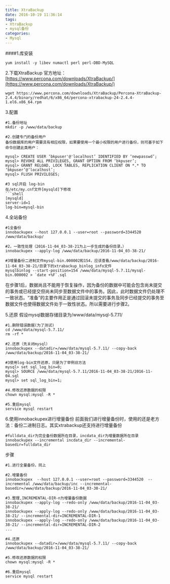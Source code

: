 ```yaml
---
title: XtraBackup
date: 2016-10-19 11:36:14
tags:
- XtraBackup
- mysql备份
categories:
- Mysql
---
```

####1.库安装
```shell
yum install -y libev numactl perl perl-DBD-MySQL
```
2.下载XtraBackup
官方地址：[https://www.percona.com/downloads/XtraBackup/](https://www.percona.com/downloads/XtraBackup/)
```shell
wget https://www.percona.com/downloads/XtraBackup/Percona-XtraBackup-2.4.4/binary/redhat/6/x86_64/percona-xtrabackup-24-2.4.4-1.el6.x86_64.rpm
```
3.配置
```shell
#1.备份地址
mkdir -p /www/data/backup

#2.创建专门的备份用户
备份数据库的用户需要具有相应权限，如果要使用一个最小权限的用户进行备份，则可基于如下命令创建此类用户：

mysql> CREATE USER ‘bkpuser'@'localhost’ IDENTIFIED BY ‘newpasswd’; 
mysql> REVOKE ALL PRIVILEGES, GRANT OPTION FROM ‘bkpuser’; 
mysql> GRANT RELOAD, LOCK TABLES, REPLICATION CLIENT ON *.* TO ‘bkpuser’@’localhost’; 
mysql> FLUSH PRIVILEGES;

#3 sql开启 log-bin
在/etc/my.cnf文件[mysqld]下修改
```shell
[mysqld]
server-id=1
log-bin=mysql-bin
```
4.全站备份
```shell
#1全备份
innobackupex --host 127.0.0.1 --user=root --password=3344520 /www/data/backup/

#2，一致性处理（2016-11-04_03-38-21为上一步生成的备份目录，）
innobackupex --apply-log /www/data/backup/2016-11-04_03-38-21/

#3增量备份二进制文件mysql-bin.000002和154，应该查看/www/data/backup/2016-11-04_03-38-21/目录下的xtrabackup_binlog_info文件
mysqlbinlog --start-position=154 /www/data/mysql-5.7.11/mysql-bin.000002 > `date +%F`.sql

```
在步骤1后，数据尚且不能用于恢复操作，因为备份的数据中可能会包含尚未提交的事务或已经提交但尚未同步至数据文件中的事务。因此，此时数据文件仍处理不一致状态。“准备”的主要作用正是通过回滚未提交的事务及同步已经提交的事务至数据文件也使得数据文件处于一致性状态。所以需要进行步骤2。

5.还原
假设mysql数据存储目录为/www/data/mysql-5.7.11/
```shell
#1.删除错误数据(为了测试)
cd /www/data/mysql-5.7.11/
rm -rf *

#2.还原（先关闭mysql）
innobackupex --datadir=/www/data/mysql-5.7.11/ --copy-back /www/data/backup/2016-11-04_03-38-21/

#3使用log-bin文件还原，只是为了举例旧方法
mysql> set sql_log_bin=0;
mysql> SOURCE /www/data/mysql-5.7.11/2016-11-04_03-38-21/2016-11-04.sql
mysql> set sql_log_bin=1; 

#4.修改还原数据的权限
chown mysql:mysql -R *

#5.重启mysql
service mysql restart
```
6.使用innobackupex进行增量备份
前面我们进行增量备份时，使用的还是老方法：备份二进制日志。其实xtrabackup还支持进行增量备份
```shell
#fulldata_dir为完全备份数据所在目录，incdata_dir为增量数据所在目录
innobackupex --incremental incdata_dir --incremental-basedir=fulldata_dir
```
步骤
```shell
#1.进行全量备份，同上

#2.增量备份
innobackupex  --host 127.0.0.1 --user=root --password=3344520  --incremental /www/data/backup/inc --incremental-basedir=/www/data/backup/2016-11-04_03-38-21/

#3.整理,INCREMENTAL-DIR-n为增量备份数据
innobackupex --apply-log --redo-only /www/data/backup/2016-11-04_03-38-21/
innobackupex --apply-log --redo-only /www/data/backup/2016-11-04_03-38-21/ --incremental-dir=INCREMENTAL-DIR-1
innobackupex --apply-log --redo-only /www/data/backup/2016-11-04_03-38-21/ --incremental-dir=INCREMENTAL-DIR-2
...

#4.还原
innobackupex --datadir=/www/data/mysql-5.7.11/ --copy-back /www/data/backup/2016-11-04_03-38-21/

#5.修改还原数据的权限
chown mysql:mysql -R *

#6.重启mysql
service mysql restart
```